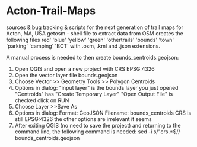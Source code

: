 # Acton-Trail-Maps
sources &amp; bug tracking &amp; scripts for the next generation of trail maps for Acton, MA, USA
getosm - shell file to extract data from OSM
creates the following files
red' 'blue' 'yellow' 'green' 'othertrails' 'bounds' 'town' 'parking' 'camping' 'BCT'
with .osm, .kml and .json extensions. 

A manual process is needed to then create bounds_centroids.geojson:
1) Open QGIS and open a new project with CRS EPSG:4326
2) Open the vector layer file bounds.geojson 
3) Choose Vector >> Geometry Tools >> Polygon Centroids
4) Options in dialog:
   "input layer" is the bounds layer you just opened
   "Centroids" has "Create Temporary Layer"
   "Open Output File" is checked 
   click on RUN
5) Choose Layer >>Save As
6) Options in dialog:
  Format:  GeoJSON
  Filename: bounds_centroids
  CRS is still EPSG:4326
  the other options are irrelevant it seems
7) After exiting QGIS (no need to save the project) and returning to the command line, the following command is needed:
sed -i s/\"crs.*$// bounds_centroids.geojson
